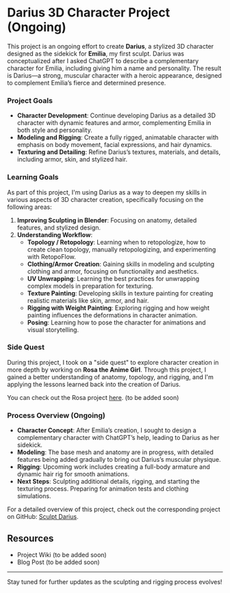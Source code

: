 # Darius 3D Character Project (Ongoing)

This project is an ongoing effort to create **Darius**, a stylized 3D character designed as the sidekick for **Emilia**, my first sculpt. Darius was conceptualized after I asked ChatGPT to describe a complementary character for Emilia, including giving him a name and personality. The result is Darius—a strong, muscular character with a heroic appearance, designed to complement Emilia’s fierce and determined presence.

### Project Goals

- **Character Development**: Continue developing Darius as a detailed 3D character with dynamic features and armor, complementing Emilia in both style and personality.
- **Modeling and Rigging**: Create a fully rigged, animatable character with emphasis on body movement, facial expressions, and hair dynamics.
- **Texturing and Detailing**: Refine Darius’s textures, materials, and details, including armor, skin, and stylized hair.

### Learning Goals

As part of this project, I'm using Darius as a way to deepen my skills in various aspects of 3D character creation, specifically focusing on the following areas:

1. **Improving Sculpting in Blender**: Focusing on anatomy, detailed features, and stylized design.
2. **Understanding Workflow**: 
   - **Topology / Retopology**: Learning when to retopologize, how to create clean topology, manually retopologizing, and experimenting with RetopoFlow.
   - **Clothing/Armor Creation**: Gaining skills in modeling and sculpting clothing and armor, focusing on functionality and aesthetics.
   - **UV Unwrapping**: Learning the best practices for unwrapping complex models in preparation for texturing.
   - **Texture Painting**: Developing skills in texture painting for creating realistic materials like skin, armor, and hair.
   - **Rigging with Weight Painting**: Exploring rigging and how weight painting influences the deformations in character animation.
   - **Posing**: Learning how to pose the character for animations and visual storytelling.

### Side Quest

During this project, I took on a "side quest" to explore character creation in more depth by working on **Rosa the Anime Girl**. Through this project, I gained a better understanding of anatomy, topology, and rigging, and I'm applying the lessons learned back into the creation of Darius.

You can check out the Rosa project [here](link_to_Rosa_directory). (to be added soon)

### Process Overview (Ongoing)

- **Character Concept**: After Emilia’s creation, I sought to design a complementary character with ChatGPT’s help, leading to Darius as her sidekick.
- **Modeling**: The base mesh and anatomy are in progress, with detailed features being added gradually to bring out Darius’s muscular physique.
- **Rigging**: Upcoming work includes creating a full-body armature and dynamic hair rig for smooth animations.
- **Next Steps**: Sculpting additional details, rigging, and starting the texturing process. Preparing for animation tests and clothing simulations.

For a detailed overview of this project, check out the corresponding project on GitHub: [Sculpt Darius]([(https://github.com/users/ux-fran/projects/56)]).

## Resources
- Project Wiki (to be added soon)
- Blog Post (to be added soon)

---

Stay tuned for further updates as the sculpting and rigging process evolves!
